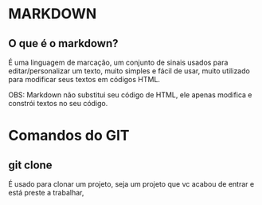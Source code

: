 # **MARKDOWN**

## O que é o markdown?

É uma linguagem de marcação, um conjunto de sinais usados ​​para editar/personalizar um texto, muito simples e fácil de usar, muito utilizado para modificar seus textos em códigos HTML.

OBS: Markdown não substitui seu código de HTML, ele apenas modifica e constrói textos no seu código.

# **Comandos do GIT**

## git clone

É usado para clonar um projeto, seja um projeto que vc acabou de entrar e está preste a trabalhar, 